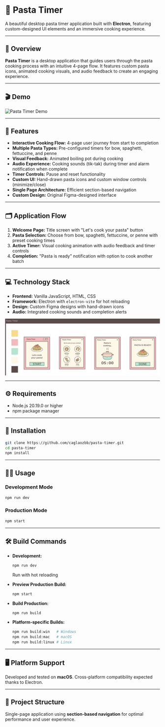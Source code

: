 # 🍝 Pasta Timer

A beautiful desktop pasta timer application built with **Electron**, featuring custom-designed UI elements and an immersive cooking experience.

---

## 🌟 Overview

**Pasta Timer** is a desktop application that guides users through the pasta cooking process with an intuitive 4-page flow. It features custom pasta icons, animated cooking visuals, and audio feedback to create an engaging experience.

---

## 🎬 Demo

<img src="src/renderer/assets/pasta-timer.gif" alt="Pasta Timer Demo" width="400">

---

## 🎯 Features

- **Interactive Cooking Flow:** 4-page user journey from start to completion
- **Multiple Pasta Types:** Pre-configured timers for bow, spaghetti, fettuccine, and penne
- **Visual Feedback:** Animated boiling pot during cooking
- **Audio Experience:** Cooking sounds (tik-tak) during timer and alarm notification when complete
- **Timer Controls:** Pause and reset functionality
- **Custom UI:** Hand-drawn pasta icons and custom window controls (minimize/close)
- **Single Page Architecture:** Efficient section-based navigation
- **Custom Design:** Original Figma-designed interface

---

## 🗂 Application Flow

1. **Welcome Page:** Title screen with "Let's cook your pasta" button  
2. **Pasta Selection:** Choose from bow, spaghetti, fettuccine, or penne with preset cooking times  
3. **Active Timer:** Visual cooking animation with audio feedback and timer controls  
4. **Completion:** "Pasta is ready" notification with option to cook another batch  

---

## 💻 Technology Stack

- **Frontend:** Vanilla JavaScript, HTML, CSS  
- **Framework:** Electron with `electron-vite` for hot reloading  
- **Design:** Custom Figma designs with hand-drawn icons  
- **Audio:** Integrated cooking sounds and completion alerts  

![Pasta Timer Screenshot](src/renderer/assets/Screenshot-pasta-timer.png)

---

## ⚙️ Requirements

- Node.js 20.19.0 or higher  
- npm package manager  

---

## 🚀 Installation

```bash
git clone https://github.com/caglaozbb/pasta-timer.git
cd pasta-timer
npm install
```

---

## 🏃‍♂️ Usage

### Development Mode
```bash
npm run dev
```

### Production Mode
```bash
npm start
```

---

## 🛠 Build Commands

- **Development:**  
  ```bash
  npm run dev
  ```  
  Run with hot reloading

- **Preview Production Build:**  
  ```bash
  npm start
  ```

- **Build Production:**  
  ```bash
  npm run build
  ```

- **Platform-specific Builds:**  
  ```bash
  npm run build:win   # Windows
  npm run build:mac   # macOS
  npm run build:linux # Linux
  ```

---

## 🖥 Platform Support

Developed and tested on **macOS**. Cross-platform compatibility expected thanks to Electron.

---

## 📂 Project Structure

Single-page application using **section-based navigation** for optimal performance and user experience.

